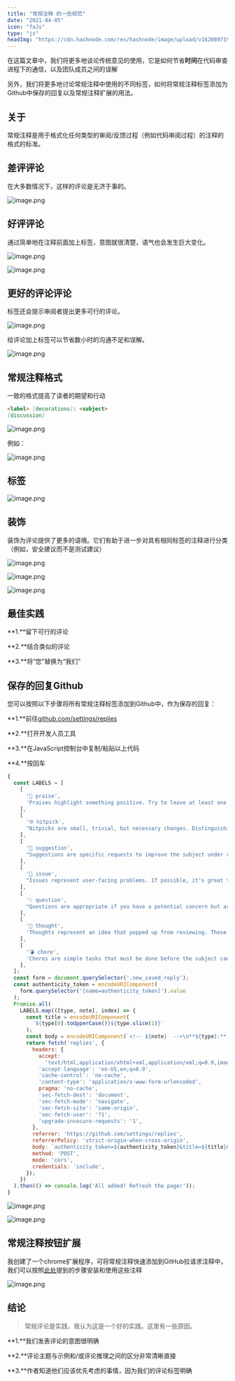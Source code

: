 ```yaml
---
title: "常规注释 的一些规范"
date: "2021-04-05"
icon: "faJs"
type: "js"
headImg: "https://cdn.hashnode.com/res/hashnode/image/upload/v1620897190255/ug_B3WZN2.png?w=1600&h=840&fit=crop&crop=entropy&auto=compress"
---
```


在这篇文章中，我们将更多地谈论传统意见的使用，它是如何节省**时间**在代码审查进程下的通信，以及团队成员之间的误解

另外，我们将更多地讨论常规注释中使用的不同标签，如何将常规注释标签添加为Github中保存的回复以及常规注释扩展的用法。

## 关于

常规注释是用于格式化任何类型的审阅/反馈过程（例如代码审阅过程）的注释的格式的标准。

## 差评评论

在大多数情况下，这样的评论是无济于事的。

![image.png](https://cdn.hashnode.com/res/hashnode/image/upload/v1619489670997/bb4rob-um.png?auto=compress)

## 好评评论

通过简单地在注释前面加上标签，意图就很清楚，语气也会发生巨大变化。

![image.png](https://cdn.hashnode.com/res/hashnode/image/upload/v1619489687109/aEPYuC7GO.png?auto=compress)

![image.png](https://cdn.hashnode.com/res/hashnode/image/upload/v1619489692649/62IbS_RBq.png?auto=compress)

## 更好的评论评论

标签还会提示审阅者提出更多可行的评论。

![image.png](https://cdn.hashnode.com/res/hashnode/image/upload/v1619489710013/YLgyrpJN1.png?auto=compress)

给评论加上标签可以节省数小时的沟通不足和误解。

![image.png](https://cdn.hashnode.com/res/hashnode/image/upload/v1619489723956/5iD4XF5B_.png?auto=compress)

## 常规注释格式

一致的格式提高了读者的期望和行动

```md
<label> [decorations]: <subject>
[discussion]
```

![image.png](https://cdn.hashnode.com/res/hashnode/image/upload/v1619489764163/Zg6WIqXw4b.png?auto=compress)

例如：

![image.png](https://cdn.hashnode.com/res/hashnode/image/upload/v1619489775201/oQ6JrMJls.png?auto=compress)

## 标签

![image.png](https://cdn.hashnode.com/res/hashnode/image/upload/v1619489789389/2c7NE4dWx.png?auto=compress)

## 装饰

装饰为评论提供了更多的语境。它们有助于进一步对具有相同标签的注释进行分类（例如，安全建议而不是测试建议）

![image.png](https://cdn.hashnode.com/res/hashnode/image/upload/v1619489805168/gWJ7khff6.png?auto=compress)

![image.png](https://cdn.hashnode.com/res/hashnode/image/upload/v1619489809939/_gg1e82_5.png?auto=compress)

![image.png](https://cdn.hashnode.com/res/hashnode/image/upload/v1619489816529/ZNJETuNK2.png?auto=compress)

## 最佳实践

**1.**留下可行的评论

**2.**结合类似的评论

**3.**将“您”替换为“我们”

## 保存的回复Github

您可以按照以下步骤将所有常规注释标签添加到Github中，作为保存的回复：

**1.**前往[github.com/settings/replies](https://github.com/settings/replies)

**2.**打开开发人员工具

**3.**在JavaScript控制台中复制/粘贴以上代码

**4.**按回车

```js
{
  const LABELS = [
    [
      '👏 praise',
      'Praises highlight something positive. Try to leave at least one of these comments per review (if it exists :^)',
    ],
    [
      '🤓 nitpick',
      "Nitpicks are small, trivial, but necessary changes. Distinguishing nitpick comments significantly helps direct the reader's attention to comments requiring more involvement.",
    ],
    [
      '🎯 suggestion',
      "Suggestions are specific requests to improve the subject under review. It is assumed that we all want to do what's best, so these comments are never dismissed as “mere suggestions”, but are taken seriously.",
    ],
    [
      '🔨 issue',
      "Issues represent user-facing problems. If possible, it's great to follow this kind of comment with a suggestion.",
    ],
    [
      '❔ question',
      "Questions are appropriate if you have a potential concern but are not quite sure if it's relevant or not. Asking the author for clarification or investigation can lead to a quick resolution.",
    ],
    [
      '💭 thought',
      'Thoughts represent an idea that popped up from reviewing. These comments are non-blocking by nature, but they are extremely valuable and can lead to more focused initiatives and mentoring opportunities.',
    ],
    [
      '💣 chore',
      'Chores are simple tasks that must be done before the subject can be “officially” accepted. Usually, these comments reference some common processes. Try to leave a link to the process described so that the reader knows how to resolve the chore.',
    ],
  ];
  const form = document.querySelector('.new_saved_reply');
  const authenticity_token = encodeURIComponent(
    form.querySelector('[name=authenticity_token]').value
  );
  Promise.all(
    LABELS.map(([type, note], index) => {
      const title = encodeURIComponent(
        `${type[0].toUpperCase()}${type.slice(1)}`
      );
      const body = encodeURIComponent(`<!-- ${note}  -->\n**${type}:** ‏`);
      return fetch('replies', {
        headers: {
          accept:
            'text/html,application/xhtml+xml,application/xml;q=0.9,image/webp,image/apng,*/*;q=0.8,application/signed-exchange;v=b3;q=0.9',
          'accept-language': 'en-US,en;q=0.9',
          'cache-control': 'no-cache',
          'content-type': 'application/x-www-form-urlencoded',
          pragma: 'no-cache',
          'sec-fetch-dest': 'document',
          'sec-fetch-mode': 'navigate',
          'sec-fetch-site': 'same-origin',
          'sec-fetch-user': '?1',
          'upgrade-insecure-requests': '1',
        },
        referrer: 'https://github.com/settings/replies',
        referrerPolicy: 'strict-origin-when-cross-origin',
        body: `authenticity_token=${authenticity_token}&title=${title}&saved_reply_id=&body=${body}&path=&line=&start_line=&preview_side=&preview_start_side=&start_commit_oid=&end_commit_oid=&base_commit_oid=&comment_id=`,
        method: 'POST',
        mode: 'cors',
        credentials: 'include',
      });
    })
  ).then(() => console.log('All added! Refresh the page!'));
}
```

![image.png](https://cdn.hashnode.com/res/hashnode/image/upload/v1619489937940/DkkUpUIhL.png?auto=compress)

![image.png](https://cdn.hashnode.com/res/hashnode/image/upload/v1619489945848/Y8czOja3q.png?auto=compress)

## 常规注释按钮扩展

我创建了一个chrome扩展程序，可将常规注释快速添加到GitHub拉请求注释中，我们可以按照[此处](https://github.com/AbdallahHemdan/Conventional-Buttons)提到的步骤安装和使用这些注释

![image.png](https://cdn.hashnode.com/res/hashnode/image/upload/v1619489994335/g5a366uhf.png?auto=compress)

## 结论

> 常规评论是实践，我认为这是一个好的实践。这里有一些原因。

**1.**我们发表评论的意图很明确

**2.**评论主题与示例和/或评论推理之间的区分非常清晰直接

**3.**作者知道他们应该优先考虑的事情，因为我们的评论标签明确

